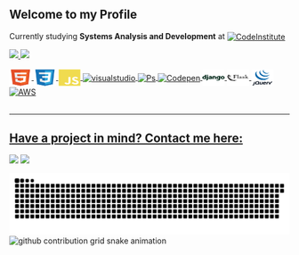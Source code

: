 <h2>Welcome to my Profile  </h2>

<p>Currently studying <strong>Systems Analysis and Development</strong> at    <a href="https://codeinstitute.net"><img align="center" alt="CodeInstitute" height="80" width="80" src="https://imagensfree.com.br/wp-content/uploads/2019/12/logo-estacio-vertical-com-sombra.jpg"></a>
</p>
 <div>
   <a href="https://github.com/AlessandraDellOssi">
   <img height="180em" src="https://github-readme-stats.vercel.app/api?username=alessandradellossi&show_icons=true&theme=tokyonight&include_all_commits=true&count_private=true"/>
   <img height="180em" src="https://github-readme-stats.vercel.app/api/top-langs/?username=Cesargarciajr&layout=compact&langs_count=6&theme=tokyonight"/>
</div>
    
<div style="display: inline_block"><br>
  <img align="center" alt="HTML" height="30" width="40" src="https://raw.githubusercontent.com/devicons/devicon/master/icons/html5/html5-original.svg">
  <img align="center" alt="CSS" height="30" width="40" src="https://raw.githubusercontent.com/devicons/devicon/master/icons/css3/css3-original.svg">
  <img align="center" alt="Js" height="30" width="40" src="https://raw.githubusercontent.com/devicons/devicon/master/icons/javascript/javascript-plain.svg">
  <img align="center" alt="visualstudio" height="30" width="40" src="https://cdn.jsdelivr.net/gh/devicons/devicon/icons/visualstudio/visualstudio-plain-wordmark.svg"/>
         
  <img align="center" alt="Ps" height="30" width="40" src="https://cdn.jsdelivr.net/gh/devicons/devicon/icons/photoshop/photoshop-plain.svg" />
         
  <img align="center" alt="Codepen" height="30" width="40" src="https://cdn.jsdelivr.net/gh/devicons/devicon/icons/codepen/codepen-plain.svg" />
          
  <img align="center" alt="Django" height="30" width="40" src="https://github.com/devicons/devicon/blob/master/icons/django/django-plain-wordmark.svg">
  <img align="center" alt="Flask" height="30" width="40" src="https://github.com/devicons/devicon/blob/master/icons/flask/flask-original-wordmark.svg">
  <img align="center" alt="JQuery" height="30" width="40" src="https://github.com/devicons/devicon/blob/master/icons/jquery/jquery-original-wordmark.svg">
  <img align="center" alt="AWS" height="30" width="40" src="https://upload.wikimedia.org/wikipedia/commons/thumb/9/93/Amazon_Web_Services_Logo.svg/768px-Amazon_Web_Services_Logo.svg.png">
  
 </div>
 
<br>
<hr>
<h2>Have a project in mind? Contact me here:</h2>
 
<div>

 <a href = "mailto:alessandradellossi@gmail.com"><img src="https://img.shields.io/badge/-Gmail-%23333?style=for-the-badge&logo=gmail&logoColor=white" target="_blank"></a>
 <a href="https://discord.com/channels/@me" target="_blank"><img src="https://img.shields.io/badge/Discord-7289DA?style=for-the-badge&logo=discord&logoColor=white" target="_blank"></a> 
</div>

<picture>
 <source media="(prefers-color-scheme: dark)" srcset="https://raw.githubusercontent.com/AnneAlmd/AnneAlmd/output/github-contribution-grid-snake-dark.svg">
 <source media="(prefers-color-scheme: light)" srcset="https://raw.githubusercontent.com/AnneAlmd/AnneAlmd/output/github-contribution-grid-snake.svg">
 <img alt="github contribution grid snake animation" src="https://raw.githubusercontent.com/AnneAlmd/AnneAlmd/output/github-contribution-grid-snake.svg">
</picture>
<picture>
 <source media="(prefers-color-scheme: dark)" srcset="https://th.bing.com/th/id/R.e6b37d19dc05206c755f519cc3a6a5c5?rik=J8MmM%2fnVHL%2fKSA&riu=http%3a%2f%2f4.bp.blogspot.com%2f-hIAgCCO-85U%2fT76oCKe61GI%2fAAAAAAAAGZ4%2fGmB_BI4X0vw%2fs1600%2fslide_225682_962889_free.gif&ehk=K4EFkWsq3A6HNhjBxos%2bVuZ8R5ZCT4BI3%2bRKtNWOddg%3d&risl=&pid=ImgRaw&r=0">
 <source media="(prefers-color-scheme: light)" srcset="https://th.bing.com/th/id/R.e6b37d19dc05206c755f519cc3a6a5c5?rik=J8MmM%2fnVHL%2fKSA&riu=http%3a%2f%2f4.bp.blogspot.com%2f-hIAgCCO-85U%2fT76oCKe61GI%2fAAAAAAAAGZ4%2fGmB_BI4X0vw%2fs1600%2fslide_225682_962889_free.gif&ehk=K4EFkWsq3A6HNhjBxos%2bVuZ8R5ZCT4BI3%2bRKtNWOddg%3d&risl=&pid=ImgRaw&r=0">
 <img alt="github contribution grid snake animation" src="https://th.bing.com/th/id/R.e6b37d19dc05206c755f519cc3a6a5c5?rik=J8MmM%2fnVHL%2fKSA&riu=http%3a%2f%2f4.bp.blogspot.com%2f-hIAgCCO-85U%2fT76oCKe61GI%2fAAAAAAAAGZ4%2fGmB_BI4X0vw%2fs1600%2fslide_225682_962889_free.gif&ehk=K4EFkWsq3A6HNhjBxos%2bVuZ8R5ZCT4BI3%2bRKtNWOddg%3d&risl=&pid=ImgRaw&r=0">
</picture>



